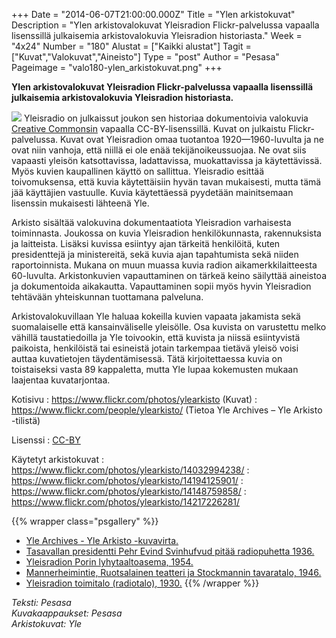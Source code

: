 +++
Date = "2014-06-07T21:00:00.000Z"
Title = "Ylen arkistokuvat"
Description = "Ylen arkistovalokuvat Yleisradion Flickr-palvelussa vapaalla lisenssillä julkaisemia arkistovalokuvia Yleisradion historiasta."
Week = "4x24"
Number = "180"
Alustat = ["Kaikki alustat"]
Tagit = ["Kuvat","Valokuvat","Aineisto"]
Type = "post"
Author = "Pesasa"
Pageimage = "valo180-ylen_arkistokuvat.png"
+++


**Ylen arkistovalokuvat Yleisradion Flickr-palvelussa vapaalla
lisenssillä julkaisemia arkistovalokuvia Yleisradion historiasta.**

![ ](/images/valo180-ylen_arkistokuvat.png "fig:valo180-ylen_arkistokuvat.png")
Yleisradio on julkaissut joukon sen historiaa dokumentoivia valokuvia
[Creative Commonsin](http://creativecommons.fi/) vapaalla
CC-BY-lisenssillä. Kuvat on julkaistu Flickr-palvelussa. Kuvat ovat
Yleisradion omaa tuotantoa 1920—1960-luvulta ja ne ovat niin vanhoja,
että niillä ei ole enää tekijänoikeussuojaa. Ne ovat siis vapaasti
yleisön katsottavissa, ladattavissa, muokattavissa ja käytettävissä.
Myös kuvien kaupallinen käyttö on sallittua. Yleisradio esittää
toivomuksensa, että kuvia käytettäisiin hyvän tavan mukaisesti, mutta
tämä jää käyttäjien vastuulle. Kuvia käytettäessä pyydetään mainitsemaan
lisenssin mukaisesti lähteenä Yle.

Arkisto sisältää valokuvina dokumentaatiota Yleisradion varhaisesta
toiminnasta. Joukossa on kuvia Yleisradion henkilökunnasta,
rakennuksista ja laitteista. Lisäksi kuvissa esiintyy ajan tärkeitä
henkilöitä, kuten presidenttejä ja ministereitä, sekä kuvia ajan
tapahtumista sekä niiden raportoinnista. Mukana on muun muassa kuvia
radion aikamerkkilaitteesta 60-luvulta. Arkistonkuvien vapauttaminen on
tärkeä keino säilyttää aineistoa ja dokumentoida aikakautta.
Vapauttaminen sopii myös hyvin Yleisradion tehtävään yhteiskunnan
tuottamana palveluna.

Arkistovalokuvillaan Yle haluaa kokeilla kuvien vapaata jakamista sekä
suomalaiselle että kansainväliselle yleisölle. Osa kuvista on varustettu
melko vähillä taustatiedoilla ja Yle toivookin, että kuvista ja niissä
esiintyvistä paikoista, henkilöistä tai esineistä jotain tarkempaa
tietävä yleisö voisi auttaa kuvatietojen täydentämisessä. Tätä
kirjoitettaessa kuvia on toistaiseksi vasta 89 kappaletta, mutta Yle
lupaa kokemusten mukaan laajentaa kuvatarjontaa.

Kotisivu
:   <https://www.flickr.com/photos/ylearkisto> (Kuvat)
:   <https://www.flickr.com/people/ylearkisto/> (Tietoa Yle Archives –
    Yle Arkisto -tilistä)

Lisenssi
:   [CC-BY](https://creativecommons.org/licenses/by/2.0/)

Käytetyt arkistokuvat
:   <https://www.flickr.com/photos/ylearkisto/14032994238/>
:   <https://www.flickr.com/photos/ylearkisto/14194125901/>
:   <https://www.flickr.com/photos/ylearkisto/14148759858/>
:   <https://www.flickr.com/photos/ylearkisto/14217226281/>

{{% wrapper class="psgallery" %}}
-   [Yle Archives - Yle Arkisto
    -kuvavirta.](/images/ylen_arkistokuvat-1.jpg)
-   [Tasavallan presidentti Pehr Evind Svinhufvud pitää radiopuhetta
    1936.](/images/ylen_arkistokuvat-2.jpg)
-   [Yleisradion Porin lyhytaaltoasema,
    1954.](/images/ylen_arkistokuvat-3.jpg)
-   [Mannerheimintie, Ruotsalainen teatteri ja Stockmannin tavaratalo,
    1946.](/images/ylen_arkistokuvat-4.jpg)
-   [Yleisradion toimitalo (radiotalo),
    1930.](/images/ylen_arkistokuvat-5.jpg)
{{% /wrapper %}}

*Teksti: Pesasa* <br />
*Kuvakaappaukset: Pesasa* <br />
*Arkistokuvat: Yle*


